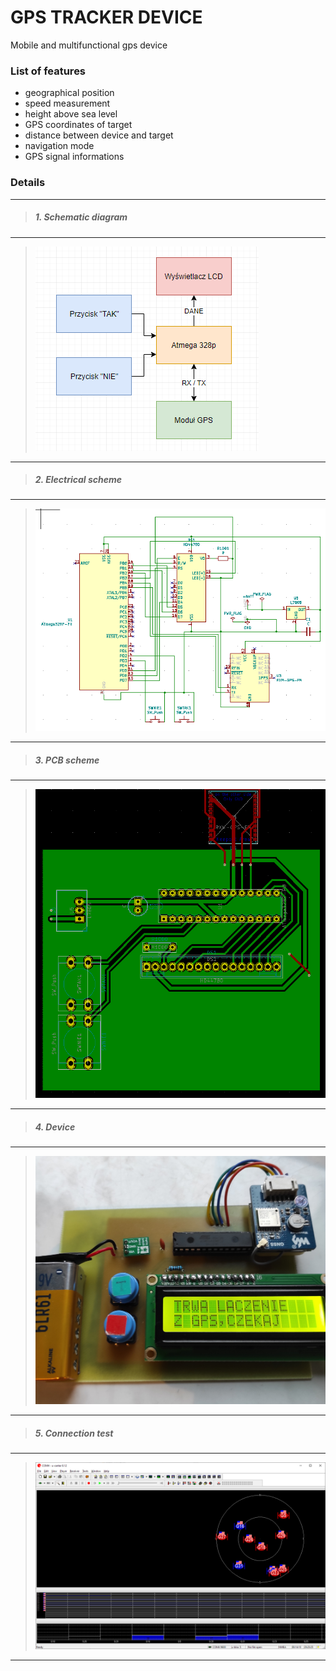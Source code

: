 # GPS TRACKER DEVICE

Mobile and multifunctional gps device

### List of features
- geographical position
- speed measurement
- height above sea level
- GPS coordinates of target
- distance between device and target
- navigation mode
- GPS signal informations

### Details

---

> ##### 1. Schematic diagram
---
> ![scheme1](readme-assets/scheme1.png?raw=true "scheme1")
---
> ##### 2. Electrical scheme
---
> ![scheme2](readme-assets/scheme2.png?raw=true "scheme2")
---
> ##### 3. PCB scheme
---
> ![scheme3](readme-assets/scheme3.png?raw=true "scheme3")
---
> ##### 4. Device
---
> ![device](readme-assets/device.jpg?raw=true "device")
---
> ##### 5. Connection test
---
> ![gps](readme-assets/gps.png?raw=true "gps")
---
